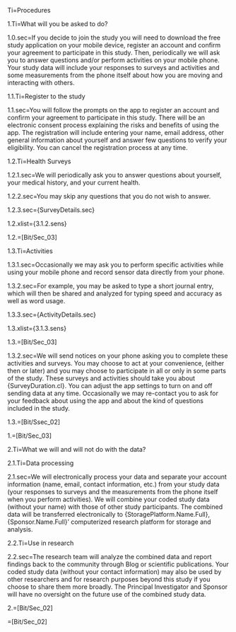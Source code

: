 Ti=Procedures

1.Ti=What will you be asked to do?

1.0.sec=If you decide to join the study you will need to download the free study application on your mobile device, register an account and confirm your agreement to participate in this study.  Then, periodically we will ask you to answer questions and/or perform activities on your mobile phone. Your study data will include your responses to surveys and activities and some measurements from the phone itself about how you are moving and interacting with others.

1.1.Ti=Register to the study

1.1.sec=You will follow the prompts on the app to register an account and confirm your agreement to participate in this study. There will be an electronic consent process explaining the risks and benefits of using the app.  The registration will include entering your name, email address, other general information about yourself and answer few questions to verify your eligibility.  You can cancel the registration process at any time.

1.2.Ti=Health Surveys

1.2.1.sec=We will periodically ask you to answer questions about yourself, your medical history, and your current health.

1.2.2.sec=You may skip any questions that you do not wish to answer.

1.2.3.sec={SurveyDetails.sec}

1.2.xlist={3.1.2.sens}

1.2.=[Bit/Sec_03]

1.3.Ti=Activities

1.3.1.sec=Occasionally we may ask you to perform specific activities while using your mobile phone and record sensor data directly from your phone.

1.3.2.sec=For example, you may be asked to type a short journal entry, which will then be shared and analyzed for typing speed and accuracy as well as word usage.

1.3.3.sec={ActivityDetails.sec}

1.3.xlist={3.1.3.sens}

1.3.=[Bit/Sec_03]

1.3.2.sec=We will send notices on your phone asking you to complete these activities and surveys.  You may choose to act at your convenience, (either then or later) and you may choose to participate in all or only in some parts of the study. These surveys and activities should take you about {SurveyDuration.cl}. You can adjust the app settings to turn on and off sending data at any time.  Occasionally we may re-contact you to ask for your feedback about using the app and about the kind of questions included in the study.

1.3.=[Bit/Ssec_02]

1.=[Bit/Sec_03]

2.Ti=What we will and will not do with the data?

2.1.Ti=Data processing

2.1.sec=We will electronically process your data and separate your account information (name, email, contact information, etc.) from your study data (your responses to surveys and the measurements from the phone itself when you perform activities). We will combine your coded study data (without your name) with those of other study participants.  The combined data will be transferred electronically to {StoragePlatform.Name.Full}, {Sponsor.Name.Full}’ computerized research platform for storage and analysis.

2.2.Ti=Use in research

2.2.sec=The research team will analyze the combined data and report findings back to the community through Blog or scientific publications.  Your coded study data (without your contact information) may also be used by other researchers and for research purposes beyond this study if you choose to share them more broadly.  The Principal Investigator and Sponsor will have no oversight on the future use of the combined study data.

2.=[Bit/Sec_02]

=[Bit/Sec_02]
